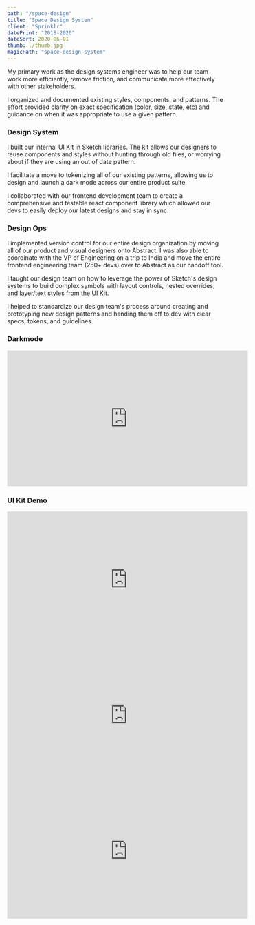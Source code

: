 ```yaml
---
path: "/space-design"
title: "Space Design System"
client: "Sprinklr"
datePrint: "2018-2020"
dateSort: 2020-06-01
thumb: ./thumb.jpg
magicPath: "space-design-system"
---
```


My primary work as the design systems engineer was to help our team work more efficiently, remove friction, and communicate more effectively with other stakeholders.

I organized and documented existing styles, components, and patterns. The effort provided clarity on exact specification (color, size, state, etc) and guidance on when it was appropriate to use a given pattern.

### Design System

I built our internal UI Kit in Sketch libraries. The kit allows our designers to reuse components and styles without hunting through old files, or worrying about if they are using an out of date pattern.

I facilitate a move to tokenizing all of our existing patterns, allowing us to design and launch a dark mode across our entire product suite.

I collaborated with our frontend development team to create a comprehensive and testable react component library which allowed our devs to easily deploy our latest designs and stay in sync.

### Design Ops

I implemented version control for our entire design organization by moving all of our product and visual designers onto Abstract. I was also able to coordinate with the VP of Engineering on a trip to India and move the entire frontend engineering team (250+ devs) over to Abstract as our handoff tool.

I taught our design team on how to leverage the power of Sketch's design systems to build complex symbols with layout controls, nested overrides, and layer/text styles from the UI Kit.

I helped to standardize our design team's process around creating and prototyping new design patterns and handing them off to dev with clear specs, tokens, and guidelines.

### Darkmode

<iframe width="560" height="315" src="https://www.youtube.com/embed/tcgps6545Lk" frameborder="0" allow="accelerometer; autoplay; clipboard-write; encrypted-media; gyroscope; picture-in-picture" allowfullscreen></iframe>

### UI Kit Demo

<iframe width="560" height="315" src="https://www.youtube.com/embed/gSLRd6EvQbI" frameborder="0" allow="accelerometer; autoplay; clipboard-write; encrypted-media; gyroscope; picture-in-picture" allowfullscreen></iframe>

<iframe width="560" height="315" src="https://www.youtube.com/embed/rVPqUuZ1lxo" frameborder="0" allow="accelerometer; autoplay; clipboard-write; encrypted-media; gyroscope; picture-in-picture" allowfullscreen></iframe>

<iframe width="560" height="315" src="https://www.youtube.com/embed/1LWNx7HSyFs" frameborder="0" allow="accelerometer; autoplay; clipboard-write; encrypted-media; gyroscope; picture-in-picture" allowfullscreen></iframe>

